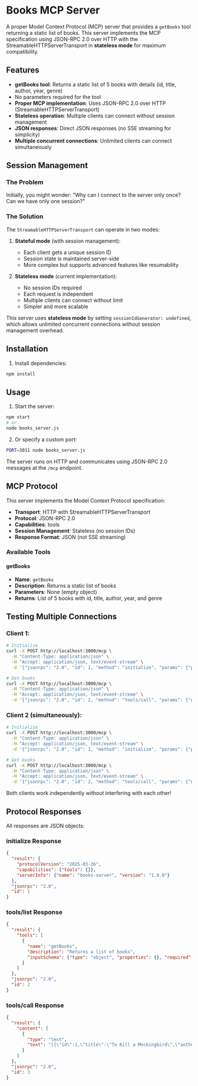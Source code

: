 # Books MCP Server

A proper Model Context Protocol (MCP) server that provides a `getBooks` tool returning a static list of books. This server implements the MCP specification using JSON-RPC 2.0 over HTTP with the StreamableHTTPServerTransport in **stateless mode** for maximum compatibility.

## Features

- **getBooks tool**: Returns a static list of 5 books with details (id, title, author, year, genre)
- No parameters required for the tool
- **Proper MCP implementation**: Uses JSON-RPC 2.0 over HTTP (StreamableHTTPServerTransport)
- **Stateless operation**: Multiple clients can connect without session management
- **JSON responses**: Direct JSON responses (no SSE streaming for simplicity)
- **Multiple concurrent connections**: Unlimited clients can connect simultaneously

## Session Management

### The Problem
Initially, you might wonder: "Why can I connect to the server only once? Can we have only one session?"

### The Solution
The `StreamableHTTPServerTransport` can operate in two modes:

1. **Stateful mode** (with session management):
   - Each client gets a unique session ID
   - Session state is maintained server-side
   - More complex but supports advanced features like resumability

2. **Stateless mode** (current implementation):
   - No session IDs required
   - Each request is independent
   - Multiple clients can connect without limit
   - Simpler and more scalable

This server uses **stateless mode** by setting `sessionIdGenerator: undefined`, which allows unlimited concurrent connections without session management overhead.

## Installation

1. Install dependencies:
```bash
npm install
```

## Usage

1. Start the server:
```bash
npm start
# or
node books_server.js
```

2. Or specify a custom port:
```bash
PORT=3011 node books_server.js
```

The server runs on HTTP and communicates using JSON-RPC 2.0 messages at the `/mcp` endpoint.

## MCP Protocol

This server implements the Model Context Protocol specification:

- **Transport**: HTTP with StreamableHTTPServerTransport 
- **Protocol**: JSON-RPC 2.0
- **Capabilities**: tools
- **Session Management**: Stateless (no session IDs)
- **Response Format**: JSON (not SSE streaming)

### Available Tools

#### getBooks
- **Name**: `getBooks`
- **Description**: Returns a static list of books
- **Parameters**: None (empty object)
- **Returns**: List of 5 books with id, title, author, year, and genre

## Testing Multiple Connections

### Client 1:
```bash
# Initialize
curl -X POST http://localhost:3000/mcp \
  -H "Content-Type: application/json" \
  -H "Accept: application/json, text/event-stream" \
  -d '{"jsonrpc": "2.0", "id": 1, "method": "initialize", "params": {"protocolVersion": "2025-03-26", "capabilities": {}, "clientInfo": {"name": "client1", "version": "1.0.0"}}}'

# Get books
curl -X POST http://localhost:3000/mcp \
  -H "Content-Type: application/json" \
  -H "Accept: application/json, text/event-stream" \
  -d '{"jsonrpc": "2.0", "id": 2, "method": "tools/call", "params": {"name": "getBooks", "arguments": {}}}'
```

### Client 2 (simultaneously):
```bash
# Initialize
curl -X POST http://localhost:3000/mcp \
  -H "Content-Type: application/json" \
  -H "Accept: application/json, text/event-stream" \
  -d '{"jsonrpc": "2.0", "id": 1, "method": "initialize", "params": {"protocolVersion": "2025-03-26", "capabilities": {}, "clientInfo": {"name": "client2", "version": "1.0.0"}}}'

# Get books
curl -X POST http://localhost:3000/mcp \
  -H "Content-Type: application/json" \
  -H "Accept: application/json, text/event-stream" \
  -d '{"jsonrpc": "2.0", "id": 2, "method": "tools/call", "params": {"name": "getBooks", "arguments": {}}}'
```

Both clients work independently without interfering with each other!

## Protocol Responses

All responses are JSON objects:

### initialize Response
```json
{
  "result": {
    "protocolVersion": "2025-03-26",
    "capabilities": {"tools": {}},
    "serverInfo": {"name": "books-server", "version": "1.0.0"}
  },
  "jsonrpc": "2.0",
  "id": 1
}
```

### tools/list Response
```json
{
  "result": {
    "tools": [
      {
        "name": "getBooks",
        "description": "Returns a list of books",
        "inputSchema": {"type": "object", "properties": {}, "required": []}
      }
    ]
  },
  "jsonrpc": "2.0",
  "id": 2
}
```

### tools/call Response
```json
{
  "result": {
    "content": [
      {
        "type": "text",
        "text": "[{\"id\":1,\"title\":\"To Kill a Mockingbird\",\"author\":\"Harper Lee\",\"year\":1960,\"genre\":\"Fiction\"}...]"
      }
    ]
  },
  "jsonrpc": "2.0",
  "id": 3
}
```
